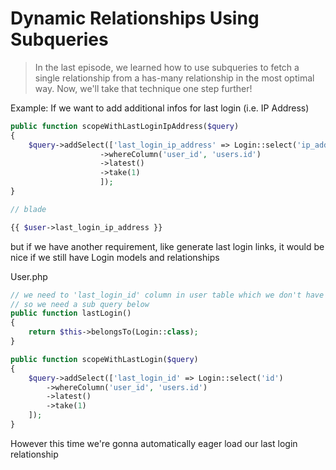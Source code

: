 # Dynamic Relationships Using Subqueries

> In the last episode, we learned how to use subqueries to fetch a single relationship from a has-many relationship in the most optimal way. Now, we'll take that technique one step further!

Example: If we want to add additional infos for last login (i.e. IP Address)

```php
public function scopeWithLastLoginIpAddress($query)
{
    $query->addSelect(['last_login_ip_address' => Login::select('ip_address')
                    ->whereColumn('user_id', 'users.id')
                    ->latest()
                    ->take(1)
                    ]);
}

// blade

{{ $user->last_login_ip_address }}
```

but if we have another requirement, like generate last login links, it would be nice if we still have Login models and relationships

User.php

```php
// we need to 'last_login_id' column in user table which we don't have
// so we need a sub query below
public function lastLogin()
{
    return $this->belongsTo(Login::class);
}

public function scopeWithLastLogin($query)
{
    $query->addSelect(['last_login_id' => Login::select('id')
        ->whereColumn('user_id', 'users.id')
        ->latest()
        ->take(1)
    ]);
}

```

However this time we're gonna automatically eager load our last login relationship
